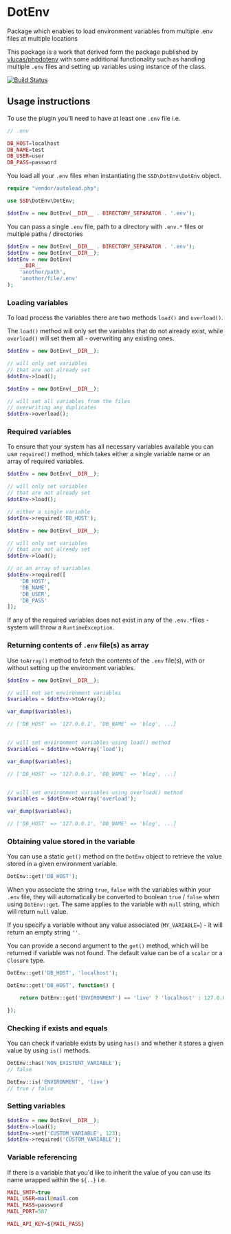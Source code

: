 # DotEnv

Package which enables to load environment variables from multiple .env files at multiple locations

This package is a work that derived form the package published by [vlucas/phpdotenv](https://github.com/vlucas/phpdotenv) with some additional functionality such as handling multiple `.env` files and setting up variables using instance of the class.

[![Build Status](https://travis-ci.org/sebastiansulinski/dotenv.svg?branch=master)](https://travis-ci.org/sebastiansulinski/dotenv)

## Usage instructions

To use the plugin you'll need to have at least one `.env` file i.e.

```php
// .env

DB_HOST=localhost
DB_NAME=test
DB_USER=user
DB_PASS=password
```

You load all your `.env` files when instantiating the `SSD\DotEnv\DotEnv` object.

```php
require "vendor/autoload.php";

use SSD\DotEnv\DotEnv;

$dotEnv = new DotEnv(__DIR__ . DIRECTORY_SEPARATOR . '.env');
```

You can pass a single `.env` file, path to a directory with `.env.*` files or multiple paths / directories

```php
$dotEnv = new DotEnv(__DIR__ . DIRECTORY_SEPARATOR . '.env');
$dotEnv = new DotEnv(__DIR__);
$dotEnv = new DotEnv(
    __DIR__
    'another/path',
    'another/file/.env'
);
```

### Loading variables

To load process the variables there are two methods `load()` and `overload()`.

The `load()` method will only set the variables that do not already exist, while `overload()` will set them all - overwriting any existing ones.

```php
$dotEnv = new DotEnv(__DIR__);

// will only set variables
// that are not already set
$dotEnv->load();
```

```php
$dotEnv = new DotEnv(__DIR__);

// will set all variables from the files
// overwriting any duplicates
$dotEnv->overload();
```

### Required variables

To ensure that your system has all necessary variables available you can use `required()` method, which takes either a single variable name or an array of required variables.

```php
$dotEnv = new DotEnv(__DIR__);

// will only set variables
// that are not already set
$dotEnv->load();

// either a single variable
$dotEnv->required('DB_HOST');
```

```php
$dotEnv = new DotEnv(__DIR__);

// will only set variables
// that are not already set
$dotEnv->load();

// or an array of variables
$dotEnv->required([
    'DB_HOST',
    'DB_NAME',
    'DB_USER',
    'DB_PASS'
]);
```

If any of the required variables does not exist in any of the `.env.*`files - system will throw a `RuntimeException`.

### Returning contents of `.env` file(s) as array

Use `toArray()` method to fetch the contents of the `.env` file(s), with or without setting up the environment variables.

```php
$dotEnv = new DotEnv(__DIR__);

// will not set environment variables
$variables = $dotEnv->toArray();

var_dump($variables);

// ['DB_HOST' => '127.0.0.1', 'DB_NAME' => 'blog', ...]


// will set environment variables using load() method
$variables = $dotEnv->toArray('load');

var_dump($variables);

// ['DB_HOST' => '127.0.0.1', 'DB_NAME' => 'blog', ...]


// will set environment variables using overload() method
$variables = $dotEnv->toArray('overload');

var_dump($variables);

// ['DB_HOST' => '127.0.0.1', 'DB_NAME' => 'blog', ...]
```

### Obtaining value stored in the variable

You can use a static `get()` method on the `DotEnv` object to retrieve the value stored in a given environment variable.

```php
DotEnv::get('DB_HOST');
```

When you associate the string `true`, `false` with the variables within your `.env` file, they will automatically be converted to boolean `true` / `false` when using `DotEnv::get`.
The same applies to the variable with `null` string, which will return `null` value.

If you specify a variable without any value associated (`MY_VARIABLE=`) - it will return an empty string `''`.

You can provide a second argument to the `get()` method, which will be returned if variable was not found.
The default value can be of a `scalar` or a `Closure` type.

```php
DotEnv::get('DB_HOST', 'localhost');

DotEnv::get('DB_HOST', function() {

    return DotEnv::get('ENVIRONMENT') == 'live' ? 'localhost' : 127.0.0.1;

});
```

### Checking if exists and equals

You can check if variable exists by using `has()` and whether it stores a given value by using `is()` methods.

```php
DotEnv::has('NON_EXISTENT_VARIABLE');
// false

DotEnv::is('ENVIRONMENT', 'live')
// true / false
```

### Setting variables

```php
$dotEnv = new DotEnv(__DIR__);
$dotEnv->load();
$dotEnv->set('CUSTOM_VARIABLE', 123);
$dotEnv->required('CUSTOM_VARIABLE');
```

### Variable referencing

If there is a variable that you'd like to inherit the value of you can use its name wrapped within the `${..}` i.e.

```php
MAIL_SMTP=true
MAIL_USER=mail@mail.com
MAIL_PASS=password
MAIL_PORT=587

MAIL_API_KEY=${MAIL_PASS}
```